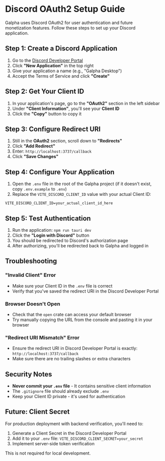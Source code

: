 # Discord OAuth2 Setup Guide

Galpha uses Discord OAuth2 for user authentication and future monetization features. Follow these steps to set up your Discord application.

## Step 1: Create a Discord Application

1. Go to the [Discord Developer Portal](https://discord.com/developers/applications)
2. Click **"New Application"** in the top right
3. Give your application a name (e.g., "Galpha Desktop")
4. Accept the Terms of Service and click **"Create"**

## Step 2: Get Your Client ID

1. In your application's page, go to the **"OAuth2"** section in the left sidebar
2. Under **"Client Information"**, you'll see your **Client ID**
3. Click the **"Copy"** button to copy it

## Step 3: Configure Redirect URI

1. Still in the **OAuth2** section, scroll down to **"Redirects"**
2. Click **"Add Redirect"**
3. Enter: `http://localhost:3737/callback`
4. Click **"Save Changes"**

## Step 4: Configure Your Application

1. Open the `.env` file in the root of the Galpha project (if it doesn't exist, copy `.env.example` to `.env`)
2. Replace the `VITE_DISCORD_CLIENT_ID` value with your actual Client ID:

```env
VITE_DISCORD_CLIENT_ID=your_actual_client_id_here
```

## Step 5: Test Authentication

1. Run the application: `npm run tauri dev`
2. Click the **"Login with Discord"** button
3. You should be redirected to Discord's authorization page
4. After authorizing, you'll be redirected back to Galpha and logged in

## Troubleshooting

### "Invalid Client" Error
- Make sure your Client ID in the `.env` file is correct
- Verify that you've saved the redirect URI in the Discord Developer Portal

### Browser Doesn't Open
- Check that the `open` crate can access your default browser
- Try manually copying the URL from the console and pasting it in your browser

### "Redirect URI Mismatch" Error
- Ensure the redirect URI in Discord Developer Portal is exactly: `http://localhost:3737/callback`
- Make sure there are no trailing slashes or extra characters

## Security Notes

- **Never commit your `.env` file** - It contains sensitive client information
- The `.gitignore` file should already exclude `.env`
- Keep your Client ID private - it's used for authentication

## Future: Client Secret

For production deployment with backend verification, you'll need to:
1. Generate a Client Secret in the Discord Developer Portal
2. Add it to your `.env` file: `VITE_DISCORD_CLIENT_SECRET=your_secret`
3. Implement server-side token verification

This is not required for local development.
